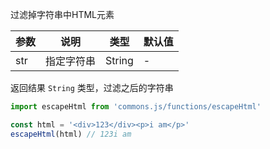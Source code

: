 过滤掉字符串中HTML元素

| 参数 | 说明 | 类型 | 默认值 |
| --- | --- | --- | --- |
| str | 指定字符串 | String | - |

返回结果 `String` 类型，过滤之后的字符串

```js
import escapeHtml from 'commons.js/functions/escapeHtml'

const html = '<div>123</div><p>i am</p>'
escapeHtml(html) // 123i am
```